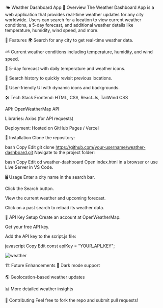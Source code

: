🌤 Weather Dashboard App
📌 Overview
The Weather Dashboard App is a web application that provides real-time weather updates for any city worldwide. Users can search for a location to view current weather conditions, a 5-day forecast, and additional weather details like temperature, humidity, wind speed, and more.

🚀 Features
🌍 Search for any city to get real-time weather data.

⛅ Current weather conditions including temperature, humidity, and wind speed.

📅 5-day forecast with daily temperature and weather icons.

💾 Search history to quickly revisit previous locations.

🎨 User-friendly UI with dynamic icons and backgrounds.

🛠 Tech Stack
Frontend: HTML, CSS, React.Js, TailWind CSS

API: OpenWeatherMap API

Libraries: Axios (for API requests)

Deployment: Hosted on GitHub Pages / Vercel

🔧 Installation
Clone the repository:

bash
Copy
Edit
git clone https://github.com/your-username/weather-dashboard.git
Navigate to the project folder:

bash
Copy
Edit
cd weather-dashboard
Open index.html in a browser or use Live Server in VS Code.

🖥️ Usage
Enter a city name in the search bar.

Click the Search button.

View the current weather and upcoming forecast.

Click on a past search to reload its weather data.

🔑 API Key Setup
Create an account at OpenWeatherMap.

Get your free API key.

Add the API key to the script.js file:

javascript
Copy
Edit
const apiKey = "YOUR_API_KEY";

![weather](https://github.com/user-attachments/assets/f9d87f19-b575-4f67-b647-0851a227a7a4)


🏗 Future Enhancements
🌙 Dark mode support

🌎 Geolocation-based weather updates

📊 More detailed weather insights

🤝 Contributing
Feel free to fork the repo and submit pull requests!


